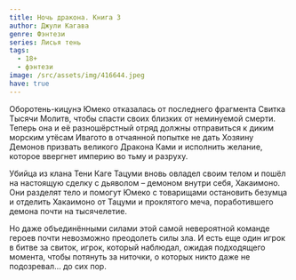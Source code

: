 ```yaml
---
title: Ночь дракона. Книга 3
author: Джули Кагава
genre: Фэнтези
series: Лисья тень
tags:
  - 18+
  - фэнтези
image: /src/assets/img/416644.jpeg
have: true
---
```

Оборотень-кицунэ Юмеко отказалась от последнего фрагмента Свитка Тысячи Молитв, чтобы спасти своих близких от неминуемой смерти. Теперь она и её разношёрстный отряд должны отправиться к диким морским утёсам Ивагото в отчаянной попытке не дать Хозяину Демонов призвать великого Дракона Ками и исполнить желание, которое ввергнет империю во тьму и разруху.

Убийца из клана Тени Каге Тацуми вновь овладел своим телом и пошёл на настоящую сделку с дьяволом – демоном внутри себя, Хакаимоно. Они разделят тело и помогут Юмеко с товарищами остановить безумца и отделить Хакаимоно от Тацуми и проклятого меча, поработившего демона почти на тысячелетие.

Но даже объединёнными силами этой самой невероятной команде героев почти невозможно преодолеть силы зла. И есть еще один игрок в битве за свиток, игрок, который наблюдал, ожидая подходящего момента, чтобы потянуть за ниточки, о которых никто даже не подозревал… до сих пор.
